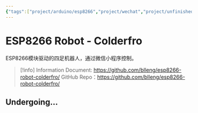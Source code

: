 ```yaml
---
{"tags":["project/arduino/esp8266","project/wechat","project/unfinished"],"dg-publish":true,"noteIcon":1,"github":"https://github.com/blleng/esp8266-robot-colderfro/","document":"https://github.com/blleng/esp8266-robot-colderfro/","index":2,"date":"2023-08-28T15:12","update":"2024-02-26T17:19","permalink":"/open-source/an-esp-8266-robot-controlled-via-wechat-mini-program/","dgPassFrontmatter":true,"created":"2023-08-28T15:12","updated":"2024-02-26T17:19"}
---
```



# ESP8266 Robot - Colderfro
ESP8266模块驱动的四足机器人，通过微信小程序控制。
>[!info] Information
>Document: https://github.com/blleng/esp8266-robot-colderfro/
>GitHub Repo：https://github.com/blleng/esp8266-robot-colderfro/

## Undergoing...

